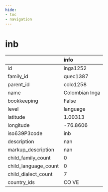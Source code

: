 ```yaml
---
hide:
- toc
- navigation
---
```

# inb
|                      | info           |
|:---------------------|:---------------|
| id                   | inga1252       |
| family_id            | quec1387       |
| parent_id            | colo1258       |
| name                 | Colombian Inga |
| bookkeeping          | False          |
| level                | language       |
| latitude             | 1.00313        |
| longitude            | -76.8606       |
| iso639P3code         | inb            |
| description          | nan            |
| markup_description   | nan            |
| child_family_count   | 0              |
| child_language_count | 0              |
| child_dialect_count  | 7              |
| country_ids          | CO VE          |